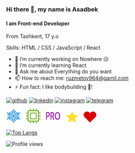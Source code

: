 ### Hi there 👋, my name is Asadbek
#### I am Front-end Developer
From Tashkent, 17 y.o

Skills: HTML / CSS / JavaScript / React

- 🔭 I’m currently working on Nowhere 😥 
- 🌱 I’m currently learning React 
- 💬 Ask me about Everything do you want 
- 📫 How to reach me: ruzmetov964@gamil.com 
- ⚡ Fun fact: I like bodybuilding 💪! 


[<img src='https://cdn.jsdelivr.net/npm/simple-icons@3.0.1/icons/github.svg' alt='github' height='40'>](https://github.com/developerasadbek)  [<img src='https://cdn.jsdelivr.net/npm/simple-icons@3.0.1/icons/linkedin.svg' alt='linkedin' height='40'>](https://www.linkedin.com/in/asadbek-ruzmetov-719794231/)  [<img src='https://cdn.jsdelivr.net/npm/simple-icons@3.0.1/icons/instagram.svg' alt='instagram' height='40'>](https://www.instagram.com/ruzmetovff/)  [<img src='https://cdn.jsdelivr.net/npm/simple-icons@3.0.1/icons/telegram.svg' alt='telegram' height='40'>](https://t.me/ruzmetovff/)  

<a href='https://archiveprogram.github.com/'><img src='https://raw.githubusercontent.com/acervenky/animated-github-badges/master/assets/acbadge.gif' width='40' height='40'></a> <a href='https://docs.github.com/en/developers'><img src='https://raw.githubusercontent.com/acervenky/animated-github-badges/master/assets/devbadge.gif' width='40' height='40'></a> <a href='https://github.com/pricing'><img src='https://raw.githubusercontent.com/acervenky/animated-github-badges/master/assets/pro.gif' width='40' height='40'></a> <a href='https://stars.github.com/'><img src='https://raw.githubusercontent.com/acervenky/animated-github-badges/master/assets/starbadge.gif' width='35' height='35'></a> <a href='https://docs.github.com/en/github/supporting-the-open-source-community-with-github-sponsors'><img src='https://raw.githubusercontent.com/acervenky/animated-github-badges/master/assets/sponsorbadge.gif' width='35' height='35'></a> 

[![Top Langs](https://github-readme-stats.vercel.app/api/top-langs/?username=developerasadbek)](https://github.com/anuraghazra/github-readme-stats)

![Profile views](https://gpvc.arturio.dev/developerasadbek)  

